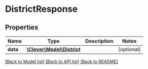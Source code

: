 # DistrictResponse

## Properties
Name | Type | Description | Notes
------------ | ------------- | ------------- | -------------
**data** | [**\Clever\Model\District**](District.md) |  | [optional] 

[[Back to Model list]](../README.md#documentation-for-models) [[Back to API list]](../README.md#documentation-for-api-endpoints) [[Back to README]](../README.md)


